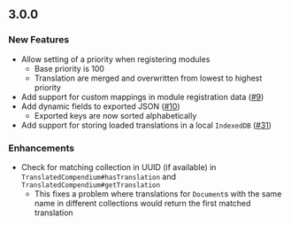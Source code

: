 ## 3.0.0

### New Features

-   Allow setting of a priority when registering modules
    -   Base priority is 100
    -   Translation are merged and overwritten from lowest to highest priority
-   Add support for custom mappings in module registration data ([#9](https://github.com/In3luki/fvtt-babele/pull/9))
-   Add dynamic fields to exported JSON ([#10](https://github.com/In3luki/fvtt-babele/pull/10))
    -   Exported keys are now sorted alphabetically
-   Add support for storing loaded translations in a local `IndexedDB` ([#31](https://github.com/In3luki/fvtt-babele/pull/31))

### Enhancements

-   Check for matching collection in UUID (if available) in `TranslatedCompendium#hasTranslation` and `TranslatedCompendium#getTranslation`
    -   This fixes a problem where translations for `Document`s with the same name in different collections would return the first matched translation
